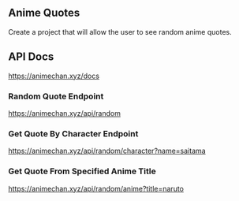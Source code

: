 ## Anime Quotes

Create a project that will allow the user to see random anime quotes.

## API Docs
https://animechan.xyz/docs 


### Random Quote Endpoint
https://animechan.xyz/api/random



### Get Quote By Character Endpoint
https://animechan.xyz/api/random/character?name=saitama


### Get Quote From Specified Anime Title
https://animechan.xyz/api/random/anime?title=naruto

